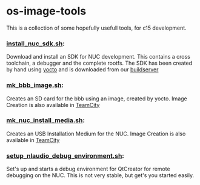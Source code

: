 # os-image-tools

This is a collection of some hopefully usefull tools, for c15 development.

### [install_nuc_sdk.sh](install_nuc_sdk.sh):

Download and install an SDK for NUC development. This contains a cross toolchain, a debugger and the complete rootfs. 
The SDK has been created by hand using [yocto](https://www.yoctoproject.org/docs/2.1/sdk-manual/sdk-manual.html) and is downloaded from our [buildserver](http://home.nonlinear-labs.de/images/nuc_sdk/)

### [mk_bbb_image.sh](mk_bbb_image.sh):

Creates an SD card for the bbb using an image, created by yocto. Image Creation is also available in [TeamCity](http://home.nonlinear-labs.de:8111/project.html?projectId=NonlinearYoctoBbb&tab=projectOverview)

### [mk_nuc_install_media.sh](mk_nuc_install_media.sh):

Creates an USB Installation Medium for the NUC. Image Creation is also available in [TeamCity](http://home.nonlinear-labs.de:8111/project.html?projectId=NonlinearYoctoNuc&tab=projectOverview)

### [setup_nlaudio_debug_environment.sh](setup_nlaudio_debug_environment.sh):

Set's up and starts a debug environment for QtCreator for remote debugging on the NUC. This is not very stable, but get's you started easily.

